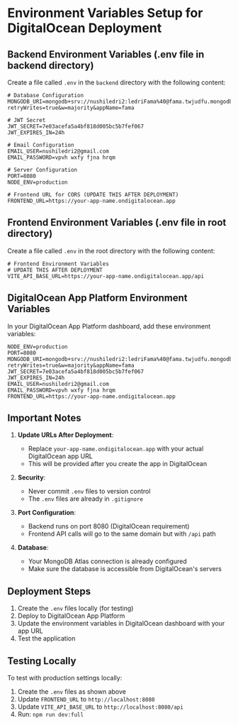 # Environment Variables Setup for DigitalOcean Deployment

## Backend Environment Variables (.env file in backend directory)

Create a file called `.env` in the `backend` directory with the following content:

```env
# Database Configuration
MONGODB_URI=mongodb+srv://nushiledri2:ledriFama%40@fama.twjudfu.mongodb.net/?retryWrites=true&w=majority&appName=fama

# JWT Secret
JWT_SECRET=7e03acefa5a4bf818d005bc5b7fef067
JWT_EXPIRES_IN=24h

# Email Configuration
EMAIL_USER=nushiledri2@gmail.com
EMAIL_PASSWORD=vpvh wxfy fjna hrqm

# Server Configuration
PORT=8080
NODE_ENV=production

# Frontend URL for CORS (UPDATE THIS AFTER DEPLOYMENT)
FRONTEND_URL=https://your-app-name.ondigitalocean.app
```

## Frontend Environment Variables (.env file in root directory)

Create a file called `.env` in the root directory with the following content:

```env
# Frontend Environment Variables
# UPDATE THIS AFTER DEPLOYMENT
VITE_API_BASE_URL=https://your-app-name.ondigitalocean.app/api
```

## DigitalOcean App Platform Environment Variables

In your DigitalOcean App Platform dashboard, add these environment variables:

```
NODE_ENV=production
PORT=8080
MONGODB_URI=mongodb+srv://nushiledri2:ledriFama%40@fama.twjudfu.mongodb.net/?retryWrites=true&w=majority&appName=fama
JWT_SECRET=7e03acefa5a4bf818d005bc5b7fef067
JWT_EXPIRES_IN=24h
EMAIL_USER=nushiledri2@gmail.com
EMAIL_PASSWORD=vpvh wxfy fjna hrqm
FRONTEND_URL=https://your-app-name.ondigitalocean.app
```

## Important Notes

1. **Update URLs After Deployment**: 
   - Replace `your-app-name.ondigitalocean.app` with your actual DigitalOcean app URL
   - This will be provided after you create the app in DigitalOcean

2. **Security**: 
   - Never commit `.env` files to version control
   - The `.env` files are already in `.gitignore`

3. **Port Configuration**:
   - Backend runs on port 8080 (DigitalOcean requirement)
   - Frontend API calls will go to the same domain but with `/api` path

4. **Database**:
   - Your MongoDB Atlas connection is already configured
   - Make sure the database is accessible from DigitalOcean's servers

## Deployment Steps

1. Create the `.env` files locally (for testing)
2. Deploy to DigitalOcean App Platform
3. Update the environment variables in DigitalOcean dashboard with your app URL
4. Test the application

## Testing Locally

To test with production settings locally:

1. Create the `.env` files as shown above
2. Update `FRONTEND_URL` to `http://localhost:8080`
3. Update `VITE_API_BASE_URL` to `http://localhost:8080/api`
4. Run: `npm run dev:full` 